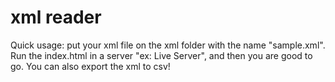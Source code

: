 # xml reader

Quick usage: put your xml file on the xml folder with the name "sample.xml". Run the index.html in a server "ex: Live Server", and then you are good to go. You can also export the xml to csv!
